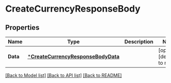 # CreateCurrencyResponseBody

## Properties
Name | Type | Description | Notes
------------ | ------------- | ------------- | -------------
**Data** | [***CreateCurrencyResponseBodyData**](CreateCurrencyResponseBodyData.md) |  | [optional] [default to null]

[[Back to Model list]](../README.md#documentation-for-models) [[Back to API list]](../README.md#documentation-for-api-endpoints) [[Back to README]](../README.md)

